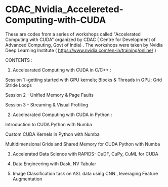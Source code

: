 # CDAC_Nvidia_Accelereted-Computing-with-CUDA
These are codes from a series of workshops called "Accelerated Computing with CUDA" organized by CDAC ( Centre for Development of Advanced Computing, Govt of India) . The workshops were taken by Nvidia Deep Learning Institute ( https://www.nvidia.com/en-in/training/online/ )

CONTENTS :

1. Accelearated Computing with CUDA in C/C++ : 

Session 1 -getting started with GPU kernels; Blocks & Threads in GPU;  Grid Stride Loops 

Session 2 - Unified Memory & Page Faults

Session 3 - Streaming & Visual Profiling 

2. Accelearated Computing with CUDA in Python : 

Introduction to CUDA Python with Numba

Custom CUDA Kernels in Python with Numba

Multidimensional Grids and Shared Memory for CUDA Python with Numba

3. Accelerated Data Science with RAPIDS- CuDF, CuPy, CuML for CUDA

4. Data Engineering with Dask, NV Tabular

5. Image Classification task on ASL data using CNN , leveraging Feature Augmentation
